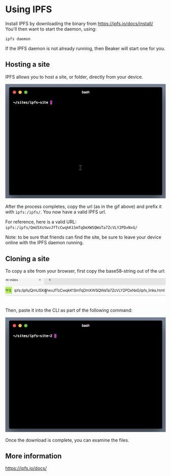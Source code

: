 # Using IPFS

Install IPFS by downloading the binary from https://ipfs.io/docs/install/
You'll then want to start the daemon, using:

```
ipfs daemon
```

If the IPFS daemon is not already running, then Beaker will start one for you.

## Hosting a site

IPFS allows you to host a site, or folder, directly from your device.

![ipfs-host.gif](ipfs-host.gif)

After the process completes, copy the url (as in the gif above) and prefix it with `ipfs:/ipfs/`.
You now have a valid IPFS url.

For reference, here is a valid URL: `ipfs:/ipfs/QmU5XsVwvJfTcCwqkK1SmTqDmXWSQWaTa7ZcVLY2PDxNxG/`

Note: to be sure that friends can find the site, be sure to leave your device online with the IPFS daemon running.

## Cloning a site

To copy a site from your browser, first copy the base58-string out of the url:

![ipfs-copy-url.gif](ipfs-copy-url.gif)

Then, paste it into the CLI as part of the following command:

![ipfs-clone.gif](ipfs-clone.gif)

Once the download is complete, you can examine the files.

## More information

https://ipfs.io/docs/